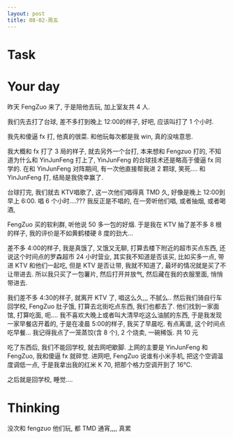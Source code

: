 ```yaml
---
layout: post
title: 08-02-周五
---
```







# Task


# Your day

昨天 FengZuo 来了, 于是陪他去玩, 加上室友共 4 人.

我们先去打了台球, 差不多打到晚上 12:00的样子, 好吧, 应该叫打了 1 个小时.

我先和傻逼 fx 打, 他真的很菜. 和他玩每次都是我 win, 真的没啥意思.

我大概和 fx 打了 3 局的样子, 就去另外一个台打, 本来想和 Fengzuo 打的, 不知道为什么和 YinJunFeng 打上了, YinJunFeng 的台球技术还是略高于傻逼 fx 同学的. 在和 YinJunFeng 对阵期间, 有一次他直接帮我进 2 颗球, 笑死.... 和 YinJunFeng 打, 结局是我侥幸赢了.

台球打完, 我们就去 KTV唱歌了, 这一次他们唱得真 TMD 久, 好像是晚上 12:00到早上 6:00. 唱 6 个小时....??? 我反正是不唱的, 在一旁听他们唱, 或者抽烟, 或者喝酒,

FengZuo 买的软利群, 听他说 50 多一包的好烟. 于是我在 KTV 抽了差不多 8 根的样子, 我的评价是不如黄鹤楼硬 8 度的劲大...

差不多 4:00的样子, 我是真饿了, 又饿又无聊, 打算去楼下附近的超市买点东西, 还说这个时间点的罗森超市 24 小时营业, 其实我不知道是否该买, 比如买多一点, 带进 KTV 和他们一起吃, 但是 KTV 是否让带, 我就不知道了, 最坏的情况就是买了不让带进去. 所以我只买了一包薯片, 然后打开并放气, 然后藏在我的衣服里面, 悄悄带进去.

我们差不多 4:30的样子, 就离开 KTV 了, 唱这么久,,, 不腻么.. 然后我们骑自行车回学校, FengZuo 肚子饿, 打算去北街吃点东西, 我们也都去了. 他们找到一家面馆, 打算吃面, 呃.... 我不喜欢大晚上或者叫大清早吃这么油腻的东西, 于是我发现一家早餐店开着的, 于是在凌晨 5:00的样子, 我买了早晨吃. 有点离谱, 这个时间点吃早餐... 我记得我点了一笼蒸饺(含 8  个), 2 个烧卖, 一碗稀饭. 共 10 元

吃了东西后, 我们不能回学校, 就去网吧歇脚. 上网的主要是 YinJunFeng 和 FengZuo, 我和傻逼 fx 就碎觉. 进网吧, FengZuo 说谁有小米手机, 把这个空调温度调低一点, 于是我拿出我的红米 K 70, 把那个格力空调开到了 16℃. 

之后就是回学校, 睡觉....

# Thinking

没次和 fengzuo 他们玩, 都 TMD 通宵,,,, 真累

